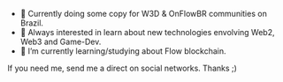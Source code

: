 - 👋 Currently doing some copy for W3D & OnFlowBR communities on Brazil.
- 👀 Always interested in learn about new technologies envolving Web2, Web3 and Game-Dev.
- 🌱 I’m currently learning/studying about Flow blockchain.

If you need me, send me a direct on social networks.
Thanks ;)

<!---
renaodigital/renaodigital is a ✨ special ✨ repository because its `HELLOWORLD.md` (this file) appears on your GitHub profile.
You can click the Preview link to take a look at your changes.
--->
